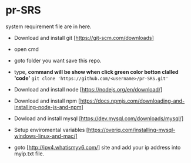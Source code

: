# pr-SRS
system requirement file are in here.
* Download and install git [https://git-scm.com/downloads]
* open cmd
* goto folder you want save this repo.
* type, **command will be show when click green color botton clalled 'code'**
`git clone 'https://github.com/<username>/pr-SRS.git'`

* Download and install node [https://nodejs.org/en/download/]
* Download and install npm [https://docs.npmjs.com/downloading-and-installing-node-js-and-npm]
* Dowload and install mysql [https://dev.mysql.com/downloads/mysql/]
* Setup enviromental variables [https://overiq.com/installing-mysql-windows-linux-and-mac/]
* goto [http://ipv4.whatismyv6.com/] site and add your ip address into myip.txt file.
